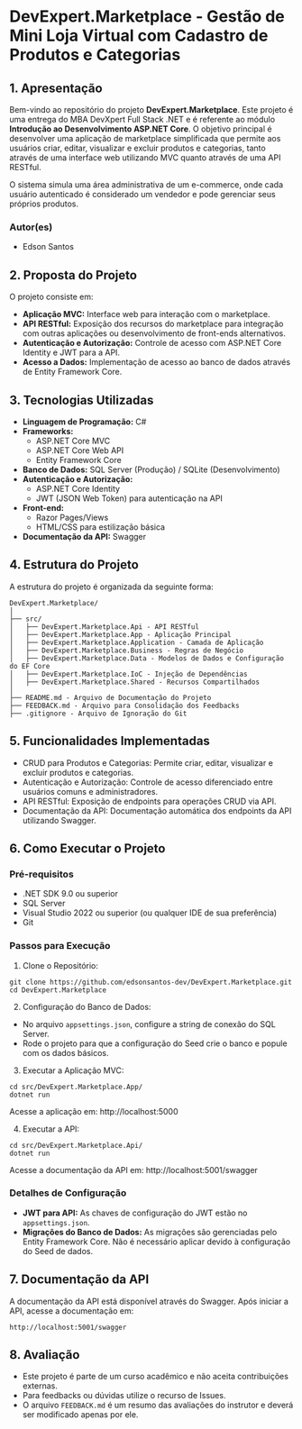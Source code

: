 # DevExpert.Marketplace - Gestão de Mini Loja Virtual com Cadastro de Produtos e Categorias

## 1. Apresentação

Bem-vindo ao repositório do projeto **DevExpert.Marketplace**. Este projeto é uma entrega do MBA DevXpert Full Stack .NET e é referente ao módulo **Introdução ao Desenvolvimento ASP.NET Core**. O objetivo principal é desenvolver uma aplicação de marketplace simplificada que permite aos usuários criar, editar, visualizar e excluir produtos e categorias, tanto através de uma interface web utilizando MVC quanto através de uma API RESTful.

O sistema simula uma área administrativa de um e-commerce, onde cada usuário autenticado é considerado um vendedor e pode gerenciar seus próprios produtos.

### Autor(es)
- Edson Santos

## 2. Proposta do Projeto

O projeto consiste em:

- **Aplicação MVC:** Interface web para interação com o marketplace.
- **API RESTful:** Exposição dos recursos do marketplace para integração com outras aplicações ou desenvolvimento de front-ends alternativos.
- **Autenticação e Autorização:** Controle de acesso com ASP.NET Core Identity e JWT para a API.
- **Acesso a Dados:** Implementação de acesso ao banco de dados através de Entity Framework Core.

## 3. Tecnologias Utilizadas

- **Linguagem de Programação:** C#
- **Frameworks:**
    - ASP.NET Core MVC
    - ASP.NET Core Web API
    - Entity Framework Core
- **Banco de Dados:** SQL Server (Produção) / SQLite (Desenvolvimento)
- **Autenticação e Autorização:**
    - ASP.NET Core Identity
    - JWT (JSON Web Token) para autenticação na API
- **Front-end:**
    - Razor Pages/Views
    - HTML/CSS para estilização básica
- **Documentação da API:** Swagger

## 4. Estrutura do Projeto

A estrutura do projeto é organizada da seguinte forma:

```
DevExpert.Marketplace/
│
├── src/
│   ├── DevExpert.Marketplace.Api - API RESTful
│   ├── DevExpert.Marketplace.App - Aplicação Principal
│   ├── DevExpert.Marketplace.Application - Camada de Aplicação
│   ├── DevExpert.Marketplace.Business - Regras de Negócio
│   ├── DevExpert.Marketplace.Data - Modelos de Dados e Configuração do EF Core
│   ├── DevExpert.Marketplace.IoC - Injeção de Dependências
│   ├── DevExpert.Marketplace.Shared - Recursos Compartilhados
│
├── README.md - Arquivo de Documentação do Projeto
├── FEEDBACK.md - Arquivo para Consolidação dos Feedbacks
├── .gitignore - Arquivo de Ignoração do Git
```

## 5. Funcionalidades Implementadas

- CRUD para Produtos e Categorias: Permite criar, editar, visualizar e excluir produtos e categorias.
- Autenticação e Autorização: Controle de acesso diferenciado entre usuários comuns e administradores.
- API RESTful: Exposição de endpoints para operações CRUD via API.
- Documentação da API: Documentação automática dos endpoints da API utilizando Swagger.

## 6. Como Executar o Projeto

### Pré-requisitos
- .NET SDK 9.0 ou superior
- SQL Server
- Visual Studio 2022 ou superior (ou qualquer IDE de sua preferência)
- Git

### Passos para Execução
1. Clone o Repositório:
```
git clone https://github.com/edsonsantos-dev/DevExpert.Marketplace.git
cd DevExpert.Marketplace
```

2. Configuração do Banco de Dados:
- No arquivo `appsettings.json`, configure a string de conexão do SQL Server.
- Rode o projeto para que a configuração do Seed crie o banco e popule com os dados básicos.

3. Executar a Aplicação MVC:
```
cd src/DevExpert.Marketplace.App/
dotnet run
```
Acesse a aplicação em: http://localhost:5000

4. Executar a API:
```
cd src/DevExpert.Marketplace.Api/
dotnet run
```
Acesse a documentação da API em: http://localhost:5001/swagger

### Detalhes de Configuração
- **JWT para API:** As chaves de configuração do JWT estão no `appsettings.json`.
- **Migrações do Banco de Dados:** As migrações são gerenciadas pelo Entity Framework Core. Não é necessário aplicar devido à configuração do Seed de dados.

## 7. Documentação da API

A documentação da API está disponível através do Swagger. Após iniciar a API, acesse a documentação em:
```
http://localhost:5001/swagger
```

## 8. Avaliação

- Este projeto é parte de um curso acadêmico e não aceita contribuições externas.
- Para feedbacks ou dúvidas utilize o recurso de Issues.
- O arquivo `FEEDBACK.md` é um resumo das avaliações do instrutor e deverá ser modificado apenas por ele.

